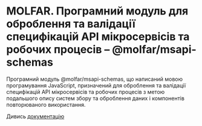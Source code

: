 # MOLFAR. Програмний модуль для оброблення та валідації специфікацій API мікросервісів та робочих процесів – @molfar/msapi-schemas

Програмний модуль @molfar/msapi-schemas, що написаний мовою програмування JavaScript, призначений для оброблення та валідації специфікацій API мікросервісів та робочих процесів з метою подальшого опису систем збору та оброблення даних і компонентів повторюваного використання.


Дивись [документацію](https://wdc-molfar.github.io/msapi-schemas/)
